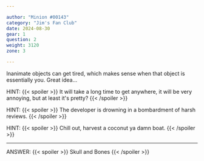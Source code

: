 ```yaml
---

author: "Minion #00143"
category: "Jim's Fan Club"
date: 2024-08-30
gear: 1
question: 2
weight: 3120
zone: 3

---
```


Inanimate objects can get tired, which makes sense when that object is essentially you. Great idea...

HINT: {{< spoiler >}} It will take a long time to get anywhere, it will be very annoying, but at least it's pretty? {{< /spoiler >}}

HINT: {{< spoiler >}} The developer is drowning in a bombardment of harsh reviews. {{< /spoiler >}}

HINT: {{< spoiler >}} Chill out, harvest a coconut ya damn boat. {{< /spoiler >}}

---

ANSWER: {{< spoiler >}} Skull and Bones {{< /spoiler >}}

